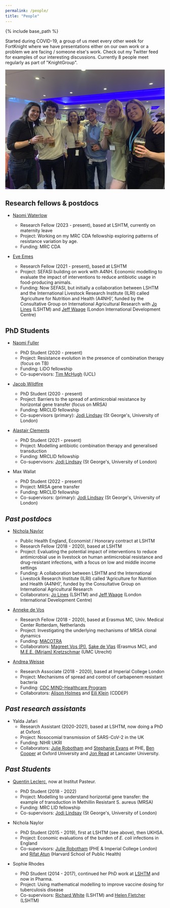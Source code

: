 ```yaml
---
permalink: /people/
title: "People"
---
```


{% include base_path %}

Started during COVID-19, a group of us meet every other week for FortKnight where we have presentations either on our own work or a problem we are facing / someone else's work. Check out my Twitter feed for examples of our interesting discussions. Currently 8 people meet regularly as part of "KnightGroup". 

![Group_social_post_nextsteps2023](/images/2303nextsteps2.jpg)

## Research fellows & postdocs

* [Naomi Waterlow](https://www.lshtm.ac.uk/aboutus/people/waterlow.naomi)
    * Research Fellow (2023 - present), based at LSHTM, currently on maternity leave
    * Project: Working on my MRC CDA fellowship exploring patterns of resistance variation by age. 
    * Funding: MRC CDA 

* [Eve Emes](https://www.lshtm.ac.uk/aboutus/people/emes.eve)
    * Research Fellow (2021 - present), based at LSHTM 
    * Project: SEFASI building on work with A4NH. Economic modelling to evaluate the impact of interventions to reduce antibiotic usage in food-producing animals. 
    * Funding: Now SEFASI, but initially a collaboration between LSHTM and the International Livestock Research Institute (ILRI) called ‘Agriculture for Nutrition and Health (A4NH)’, funded by the Consultative Group on International Agricultural Research with [Jo Lines](https://www.lshtm.ac.uk/aboutus/people/lines.jo) (LSHTM) and [Jeff Waage](https://www.soas.ac.uk/staff/staff58054.php) (London International Development Centre) 
    
## PhD Students
 
* [Naomi Fuller](https://www.lshtm.ac.uk/aboutus/people/fuller.naomi)
    * PhD Student (2020 - present) 
    * Project: Resistance evolution in the presence of combination therapy (focus on TB)
    * Funding: LiDO fellowship
    * Co-supervisors: [Tim McHugh](https://www.ucl.ac.uk/tb/people/professor-tim-mchugh) (UCL)

* [Jacob Wildfire](https://www.lshtm.ac.uk/aboutus/people/wildfire.jacob)
    * PhD Student (2020 - present) 
    * Project: Barriers to the spread of antimicrobial resistance by horizontal gene transfer (focus on MRSA)
    * Funding: MRCLID fellowship
    * Co-supervisors (primary): [Jodi Lindsay](https://www.sgul.ac.uk/research-profiles-a-z/jodi-lindsay) (St George's, University of London)

* [Alastair Clements](https://www.lshtm.ac.uk/aboutus/people/clements.alastair)
    * PhD Student (2021 - present) 
    * Project: Modelling antibiotic combination therapy and generalised transduction  
    * Funding: MRCLID fellowship
    * Co-supervisors: [Jodi Lindsay](https://www.sgul.ac.uk/research-profiles-a-z/jodi-lindsay) (St George's, University of London)

 * Max Wallat
    * PhD Student (2022 - present) 
    * Project: MRSA gene transfer
    * Funding: MRCLID fellowship
    * Co-supervisors: (primary): [Jodi Lindsay](https://www.sgul.ac.uk/research-profiles-a-z/jodi-lindsay) (St George's, University of London)

## *Past postdocs*

* [Nichola Naylor](https://www.lshtm.ac.uk/aboutus/people/naylor.nichola)
    * Public Health England, Economist / Honorary contract at LSHTM 
    * Research Fellow (2018 - 2020), based at LSHTM 
    * Project: Evaluating the potential impact of interventions to reduce antimicrobial use in livestock on human antimicrobial resistance and drug-resistant infections, with a focus on low and middle income settings
    * Funding: A collaboration between LSHTM and the International Livestock Research Institute (ILRI) called ‘Agriculture for Nutrition and Health (A4NH)’, funded by the Consultative Group on International Agricultural Research
    * Collaborators: [Jo Lines](https://www.lshtm.ac.uk/aboutus/people/lines.jo) (LSHTM) and [Jeff Waage](https://www.soas.ac.uk/staff/staff58054.php) (London International Development Centre) 

* [Anneke de Vos](https://www.researchgate.net/profile/Anneke_De_Vos2)
    * Research Fellow (2018 - 2020), based at Erasmus MC, Univ. Medical Center Rotterdam, Netherlands
    * Project: Investigating the underlying mechanisms of MRSA clonal dynamics
    * Funding: [MACOTRA](https://www.jpiamr.eu/supportedprojects/third-joint-callresult/)
    * Collaborators: [Magreet Vos (PI)](http://www.safety-and-security.nl/people/profdr-margreet-vos), [Sake de Vlas](https://scholar.google.com/citations?user=MeqoQ4QAAAAJ&hl=en) (Erasmus MC),  and [M.E.E. (Mirjam) Kretzschmar](https://www.umcutrecht.nl/en/Research/Researchers/Kretzschmar-Mirjam-MEE) (UMC Utrecht) 
    
 * [Andrea Weisse](https://www.imperial.ac.uk/people/andrea.weisse)
    * Research Associate (2018 - 2020), based at Imperial College London
    * Project: Mechanisms of spread and control of carbapenem resistant bacteria
    * Funding: [CDC MIND-Healthcare Program](https://www.cdc.gov/hai/research/MIND-Healthcare.html)
    * Collaborators: [Alison Holmes](https://www.imperial.ac.uk/people/alison.holmes) and [Eili Klein](https://cddep.org/profile/eili-klein/) (CDDEP)

## *Past research assistants*
* Yalda Jafari 
    * Research Assistant (2020-2021), based at LSHTM, now doing a PhD at Oxford.
    * Project: Nosocomial transmission of SARS-CoV-2 in the UK 
    * Funding: NIHR UKRI
    * Collaborators: [Julie Robotham](http://www.imperial.ac.uk/people/j.robotham) and [Stephanie Evans](https://www.linkedin.com/in/stephanie-evans-98126a5a/?originalSubdomain=uk) at PHE, [Ben Cooper](https://www.ndm.ox.ac.uk/team/ben-cooper) at Oxford University and [Jon Read](https://www.lancaster.ac.uk/people-profiles/jonathan-read) at Lancaster University. 


## *Past Students*
* [Quentin Leclerc](https://qleclerc.netlify.com/#about), now at Institut Pasteur. 
    * PhD Student (2018 - 2022) 
    * Project: Modelling to understand horizontal gene transfer: the example of transduction in Methillin Resistant S. aureus (MRSA) 
    * Funding: MRC LID fellowship
    * Co-supervisors: [Jodi Lindsay](https://www.sgul.ac.uk/research-profiles-a-z/jodi-lindsay) (St George's, University of London)

* Nichola Naylor
    * PhD Student (2015 - 2019), first at LSHTM (see above), then UKHSA.
    * Project: Economic evaluations of the burden of *E. coli* infections in England
    * Co-supervisors: [Julie Robotham](http://www.imperial.ac.uk/people/j.robotham) (PHE & Imperial College London) and [Rifat Atun](https://www.hsph.harvard.edu/rifat-atun/) (Harvard School of Public Health) 

* Sophie Rhodes
    * PhD Student (2014 - 2017), continued her PhD work at [LSHTM](https://www.lshtm.ac.uk/aboutus/people/rhodes.sophie) and now in Pharma.
    * Project: Using mathematical modelling to improve vaccine dosing for tuberculosis disease
    * Co-supervisors: [Richard White](https://www.lshtm.ac.uk/aboutus/people/white.richard) (LSHTM) and [Helen Fletcher](https://www.lshtm.ac.uk/aboutus/people/fletcher.helen) (LSHTM) 
